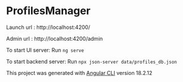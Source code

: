 # ProfilesManager

Launch url : http://localhost:4200/

Admin url : http://localhost:4200/admin

To start UI server: Run `ng serve`

To start backend server: Run `npx json-server data/profiles_db.json`

This project was generated with [Angular CLI](https://github.com/angular/angular-cli) version 18.2.12
